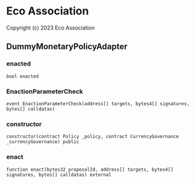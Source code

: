 # Eco Association

Copyright (c) 2023 Eco Association

## DummyMonetaryPolicyAdapter

### enacted

```solidity
bool enacted
```

### EnactionParameterCheck

```solidity
event EnactionParameterCheck(address[] targets, bytes4[] signatures, bytes[] calldatas)
```

### constructor

```solidity
constructor(contract Policy _policy, contract CurrencyGovernance _currencyGovernance) public
```

### enact

```solidity
function enact(bytes32 proposalId, address[] targets, bytes4[] signatures, bytes[] calldatas) external
```

